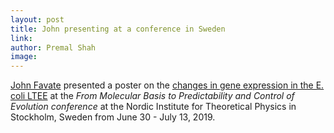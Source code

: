 ```yaml
---
layout: post
title: John presenting at a conference in Sweden
link: 
author: Premal Shah
image: 
---
```


[John Favate](/team/john-favate) presented a poster on the [changes in gene expression in the E. coli LTEE](/research/gene-expression-adaptation) at the _From Molecular Basis to Predictability and Control of Evolution conference_ at the Nordic Institute for Theoretical Physics in Stockholm, Sweden from June 30 - July 13, 2019.
